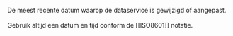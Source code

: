 De meest recente datum waarop de dataservice is gewijzigd of aangepast.
<br/>
<br/>
Gebruik altijd een datum en tijd conform de [[ISO8601]] notatie.
